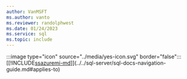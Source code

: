 ```yaml
---
author: VanMSFT
ms.author: vanto
ms.reviewer: randolphwest
ms.date: 01/24/2023
ms.service: sql
ms.topic: include
---
```


:::image type="icon" source="../media/yes-icon.svg" border="false"::: [[!INCLUDE[ssazuremi-md](../ssazuremi-md.md)]](../../sql-server/sql-docs-navigation-guide.md#applies-to)

